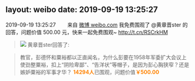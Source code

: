 layout: weibo
date: 2019-09-19 13:25:27
---
2019-09-19 13:25:27  &nbsp;&nbsp;&nbsp;&nbsp;&nbsp;&nbsp; 来自 <a href="http://app.weibo.com/t/feed/PBP2P" rel="nofollow">微博 weibo.com</a>
我免费围观了 @黄章晋ster 的回答，问题价值 500.00 元，快来一起免费围观~ http://t.cn/RSCrkHM ​​​
> <img src="http://wx2.sinaimg.cn/large/a335c7cdly1fgasi4ufwjj21pq0yiq70.jpg" />
>   黄章晋ster回答了:

>  教官，彭德怀和粟裕都以正直闻名，为什么彭要在1958年军委扩大会议上使劲整粟裕，扣上“阴险卑鄙”、“告洋状”等帽子，是因为彭心胸狭窄？还是嫉妒粟裕的军事才华？
>  <font color=#ff8200><b>14294人</b></font>已围观，问题价值<font color=#ff8200><b>￥500.00</b></font>
